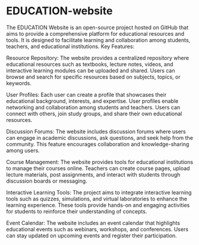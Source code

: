 # EDUCATION-website
The EDUCATION Website is an open-source project hosted on GitHub that aims to provide a comprehensive platform for educational resources and tools. It is designed to facilitate learning and collaboration among students, teachers, and educational institutions. 
Key Features:

Resource Repository: The website provides a centralized repository where educational resources such as textbooks, lecture notes, videos, and interactive learning modules can be uploaded and shared. Users can browse and search for specific resources based on subjects, topics, or keywords.

User Profiles: Each user can create a profile that showcases their educational background, interests, and expertise. User profiles enable networking and collaboration among students and teachers. Users can connect with others, join study groups, and share their own educational resources.

Discussion Forums: The website includes discussion forums where users can engage in academic discussions, ask questions, and seek help from the community. This feature encourages collaboration and knowledge-sharing among users.

Course Management: The website provides tools for educational institutions to manage their courses online. Teachers can create course pages, upload lecture materials, post assignments, and interact with students through discussion boards or messaging.

Interactive Learning Tools: The project aims to integrate interactive learning tools such as quizzes, simulations, and virtual laboratories to enhance the learning experience. These tools provide hands-on and engaging activities for students to reinforce their understanding of concepts.

Event Calendar: The website includes an event calendar that highlights educational events such as webinars, workshops, and conferences. Users can stay updated on upcoming events and register their participation.
